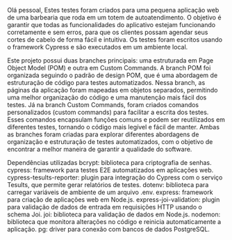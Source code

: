
Olá pessoal,
Estes testes foram criados para uma pequena aplicação web de uma barbearia que roda em um totem de autoatendimento. 
O objetivo é garantir que todas as funcionalidades do aplicativo estejam funcionando corretamente e sem erros, 
para que os clientes possam agendar seus cortes de cabelo de forma fácil e intuitiva. 
Os testes foram escritos usando o framework Cypress e são executados em um ambiente local.

Este projeto possui duas branches principais: uma estruturada em Page Object Model (POM) e outra em Custom Commands.
A branch POM foi organizada seguindo o padrão de design POM, que é uma abordagem de estruturação de código para testes automatizados. Nessa branch, as páginas da aplicação foram mapeadas em objetos separados, permitindo uma melhor organização do código e uma manutenção mais fácil dos testes.
Já na branch Custom Commands, foram criados comandos personalizados (custom commands) para facilitar a escrita dos testes. Esses comandos encapsulam funções comuns e podem ser reutilizados em diferentes testes, tornando o código mais legível e fácil de manter.
Ambas as branches foram criadas para explorar diferentes abordagens de organização e estruturação de testes automatizados, com o objetivo de encontrar a melhor maneira de garantir a qualidade do software.

Dependências utilizadas
bcrypt: biblioteca para criptografia de senhas.
cypress: framework para testes E2E automatizados em aplicações web.
cypress-tesults-reporter: plugin para integração do Cypress com o serviço Tesults, que permite gerar relatórios de testes.
dotenv: biblioteca para carregar variáveis de ambiente de um arquivo .env.
express: framework para criação de aplicações web em Node.js.
express-joi-validation: plugin para validação de dados de entrada em requisições HTTP usando o schema Joi.
joi: biblioteca para validação de dados em Node.js.
nodemon: biblioteca que monitora alterações no código e reinicia automaticamente a aplicação.
pg: driver para conexão com bancos de dados PostgreSQL.



